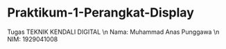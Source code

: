 # Praktikum-1-Perangkat-Display
Tugas TEKNIK KENDALI DIGITAL \n
Nama: Muhammad Anas Punggawa \n
NIM: 1929041008
